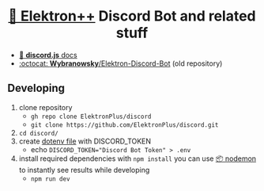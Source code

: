 <div align="center">
  <h1><a href="https://github.com/ElektronPlus">🤖 Elektron++</a> Discord Bot and related stuff</h2>
</div>

- [📔 **discord.js** docs](https://discord.js.org/#/docs)
- [:octocat: **Wybranowsky**/Elektron-Discord-Bot](https://github.com/Wybranowsky/Elektron-Discord-Bot) (old repository)

## Developing
1. clone repository
    - `gh repo clone ElektronPlus/discord`
    - `git clone https://github.com/ElektronPlus/discord.git`
2. `cd discord/`
3. create [dotenv file](https://www.npmjs.com/package/dotenv) with DISCORD_TOKEN
    - echo `DISCORD_TOKEN="Discord Bot Token" > .env`
4. install required dependencies with `npm install` you can use [📦 nodemon](https://www.npmjs.com/package/nodemon) to instantly see results while developing
    - `npm run dev`
